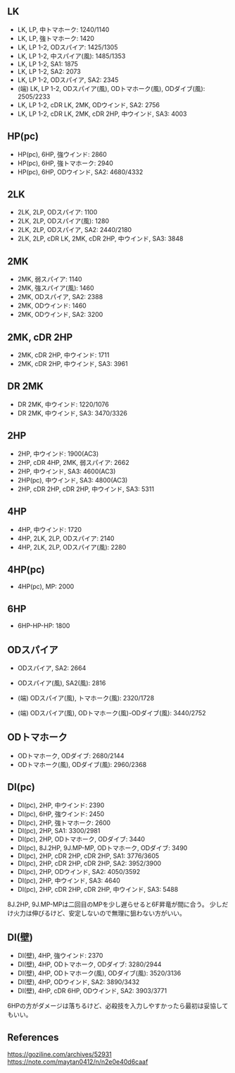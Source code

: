 ## LK

- LK, LP, 中トマホーク: 1240/1140
- LK, LP, 強トマホーク: 1420
- LK, LP 1-2, ODスパイア: 1425/1305
- LK, LP 1-2, 中スパイア(風): 1485/1353
- LK, LP 1-2, SA1: 1875
- LK, LP 1-2, SA2: 2073
- LK, LP 1-2, ODスパイア, SA2: 2345
- (端) LK, LP 1-2, ODスパイア(風), ODトマホーク(風), ODダイブ(風): 2505/2233
- LK, LP 1-2, cDR LK, 2MK, ODウインド, SA2: 2756
- LK, LP 1-2, cDR LK, 2MK, cDR 2HP, 中ウインド, SA3: 4003

## HP(pc)

- HP(pc), 6HP, 強ウインド: 2860
- HP(pc), 6HP, 強トマホーク: 2940
- HP(pc), 6HP, ODウインド, SA2: 4680/4332

## 2LK

- 2LK, 2LP, ODスパイア: 1100
- 2LK, 2LP, ODスパイア(風): 1280
- 2LK, 2LP, ODスパイア, SA2: 2440/2180
- 2LK, 2LP, cDR LK, 2MK, cDR 2HP, 中ウインド, SA3: 3848

## 2MK

- 2MK, 弱スパイア: 1140
- 2MK, 強スパイア(風): 1460
- 2MK, ODスパイア, SA2: 2388
- 2MK, ODウインド: 1460
- 2MK, ODウインド, SA2: 3200

## 2MK, cDR 2HP

- 2MK, cDR 2HP, 中ウインド: 1711
- 2MK, cDR 2HP, 中ウインド, SA3: 3961

## DR 2MK

- DR 2MK, 中ウインド: 1220/1076
- DR 2MK, 中ウインド, SA3: 3470/3326

## 2HP

- 2HP, 中ウインド: 1900(AC3)
- 2HP, cDR 4HP, 2MK, 弱スパイア: 2662
- 2HP, 中ウインド, SA3: 4600(AC3)
- 2HP(pc), 中ウインド, SA3: 4800(AC3)
- 2HP, cDR 2HP, cDR 2HP, 中ウインド, SA3: 5311

## 4HP

- 4HP, 中ウインド: 1720
- 4HP, 2LK, 2LP, ODスパイア: 2140
- 4HP, 2LK, 2LP, ODスパイア(風): 2280

## 4HP(pc)

- 4HP(pc), MP: 2000

## 6HP

- 6HP-HP-HP: 1800

## ODスパイア

- ODスパイア, SA2: 2664
- ODスパイア(風), SA2(風): 2816

- (端) ODスパイア(風), トマホーク(風): 2320/1728
- (端) ODスパイア(風), ODトマホーク(風)-ODダイブ(風): 3440/2752

## ODトマホーク

- ODトマホーク, ODダイブ: 2680/2144
- ODトマホーク(風), ODダイブ(風): 2960/2368

## DI(pc)

- DI(pc), 2HP, 中ウインド: 2390
- DI(pc), 6HP, 強ウインド: 2450
- DI(pc), 2HP, 強トマホーク: 2600
- DI(pc), 2HP, SA1: 3300/2981
- DI(pc), 2HP, ODトマホーク, ODダイブ: 3440
- DI(pc), 8J.2HP, 9J.MP-MP, ODトマホーク, ODダイブ: 3490
- DI(pc), 2HP, cDR 2HP, cDR 2HP, SA1: 3776/3605
- DI(pc), 2HP, cDR 2HP, cDR 2HP, SA2: 3952/3900
- DI(pc), 2HP, ODウインド, SA2: 4050/3592
- DI(pc), 2HP, 中ウインド, SA3: 4640
- DI(pc), 2HP, cDR 2HP, cDR 2HP, 中ウインド, SA3: 5488

8J.2HP, 9J.MP-MPは二回目のMPを少し遅らせると6F昇竜が間に合う。
少しだけ火力は伸びるけど、安定しないので無理に狙わない方がいい。

## DI(壁)

- DI(壁), 4HP, 強ウインド: 2370
- DI(壁), 4HP, ODトマホーク, ODダイブ: 3280/2944
- DI(壁), 4HP, ODトマホーク(風), ODダイブ(風): 3520/3136
- DI(壁), 4HP, ODウインド, SA2: 3890/3432
- DI(壁), 4HP, cDR 6HP, ODウインド, SA2: 3903/3771

6HPの方がダメージは落ちるけど、必殺技を入力しやすかったら最初は妥協してもいい。

## References

https://goziline.com/archives/52931
https://note.com/maytan0412/n/n2e0e40d6caaf

